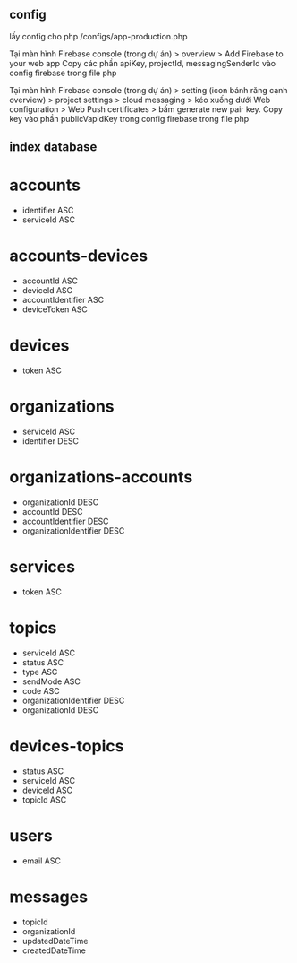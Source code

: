 ## config ##
lấy config cho php /configs/app-production.php 

Tại màn hình Firebase console (trong dự án) > overview > Add Firebase to your web app
Copy các phần apiKey, projectId, messagingSenderId vào config firebase trong file php

Tại màn hình Firebase console (trong dự án) > setting (icon bánh răng cạnh overview) > project settings > cloud messaging > kéo xuống dưới Web configuration > Web Push certificates > bấm generate new pair key. 
Copy key vào phần publicVapidKey trong config firebase trong file php


## index database ##

# accounts #
- identifier ASC
- serviceId ASC

# accounts-devices #
- accountId ASC
- deviceId ASC
- accountIdentifier ASC
- deviceToken ASC

# devices #
- token ASC

# organizations #
- serviceId ASC
- identifier DESC

# organizations-accounts #
- organizationId DESC
- accountId DESC
- accountIdentifier DESC
- organizationIdentifier DESC

# services #
- token ASC

# topics #
- serviceId ASC
- status ASC
- type ASC
- sendMode ASC
- code ASC
- organizationIdentifier DESC
- organizationId DESC

# devices-topics #
- status ASC
- serviceId ASC
- deviceId ASC
- topicId ASC

# users #
- email ASC

# messages #
- topicId
- organizationId
- updatedDateTime
- createdDateTime